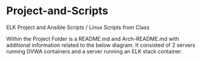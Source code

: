 # Project-and-Scripts
ELK Project and Ansible Scripts / Linux Scripts from Class

Within the Project Folder is a README.md and Arch-README.md with additional information related to the below diagram. It consisted of 2 servers running DVWA containers and a server running an ELK stack container.
